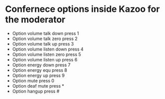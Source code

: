 # Confernece options inside Kazoo for the moderator

* Option volume talk down press 1
* Option volume talk zero press 2
* Option volume talk up press 3
* Option volume listen down press 4
* Option volume listen zero press 5
* Option volume listen up press 6
* Option energy down press 7
* Option energy equ press 8
* Option energy up press 9
* Option mute press 0
* Option deaf mute press *
* Option hangup press #
